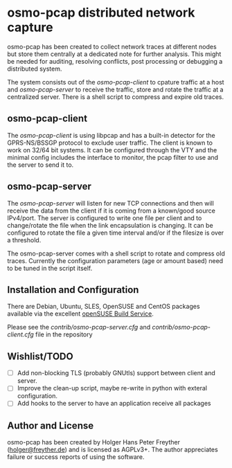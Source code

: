 # osmo-pcap distributed network capture

osmo-pcap has been created to collect network traces at different nodes
but store them centrally at a dedicated note for further analysis. This
might be needed for auditing, resolving conflicts, post processing or
debugging a distributed system.

The system consists out of the *osmo-pcap-client* to cpature traffic at a
host and *osmo-pcap-server* to receive the traffic, store and rotate the
traffic at a centralized server. There is a shell script to compress
and expire old traces.

## osmo-pcap-client

The *osmo-pcap-client* is using libpcap and has a built-in detector for
the GPRS-NS/BSSGP protocol to exclude user traffic. The client is known
to work on 32/64 bit systems. It can be configured through the VTY and
the minimal config includes the interface to monitor, the pcap filter
to use and the server to send it to.

## osmo-pcap-server

The *osmo-pcap-server* will listen for new TCP connections and then will
receive the data from the client if it is coming from a known/good source
IPv4/port. The server is configured to write one file per client and to
change/rotate the file when the link encapsulation is changing. It can
be configured to rotate the file a given time interval and/or if the
filesize is over a threshold.

The osmo-pcap-server comes with a shell script to rotate and compress
old traces. Currently the configuration parameters (age or amount based)
need to be tuned in the script itself.


## Installation and Configuration

There are Debian, Ubuntu, SLES, OpenSUSE and CentOS packages available via the excellent
[openSUSE Build Service](https://build.opensuse.org/project/show/home:zecke23:osmo-pcap).

Please see the *contrib/osmo-pcap-server.cfg* and *contrib/osmo-pcap-client.cfg*
file in the repository

## Wishlist/TODO

- [ ] Add non-blocking TLS (probably GNUtls) support between client and server.
- [ ] Improve the clean-up script, maybe re-write in python with exteral configuration.
- [ ] Add hooks to the server to have an application receive all packages

## Author and License

osmo-pcap has been created by Holger Hans Peter Freyther (holger@freyther.de) and is licensed as AGPLv3+. The author appreciates failure or success reports of using the software.
